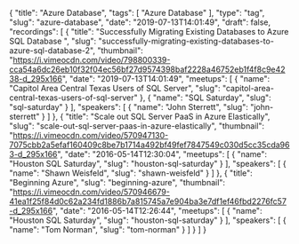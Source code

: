 {
  "title": "Azure Database",
  "tags": [
    "Azure Database"
  ],
  "type": "tag",
  "slug": "azure-database",
  "date": "2019-07-13T14:01:49",
  "draft": false,
  "recordings": [
    {
      "title": "Successfully Migrating Existing Databases to Azure SQL Database ",
      "slug": "successfully-migrating-existing-databases-to-azure-sql-database-2",
      "thumbnail": "https://i.vimeocdn.com/video/798800339-cca54a6dc26eb10f32f04ec56bf27d9574398baf2228a46752eb1f4f8c9e4238-d_295x166",
      "date": "2019-07-13T14:01:49",
      "meetups": [
        {
          "name": "Capitol Area Central Texas Users of SQL Server",
          "slug": "capitol-area-central-texas-users-of-sql-server"
        },
        {
          "name": "SQL Saturday",
          "slug": "sql-saturday"
        }
      ],
      "speakers": [
        {
          "name": "John Sterrett",
          "slug": "john-sterrett"
        }
      ]
    },
    {
      "title": "Scale out SQL Server PaaS in Azure Elastically",
      "slug": "scale-out-sql-server-paas-in-azure-elastically",
      "thumbnail": "https://i.vimeocdn.com/video/570947130-7075cbb2a5efaf160409c8be7b1714a492bf49fef7847549c030d5cc35cda963-d_295x166",
      "date": "2016-05-14T12:30:04",
      "meetups": [
        {
          "name": "Houston SQL Saturday",
          "slug": "houston-sql-saturday"
        }
      ],
      "speakers": [
        {
          "name": "Shawn Weisfeld",
          "slug": "shawn-weisfeld"
        }
      ]
    },
    {
      "title": "Beginning Azure",
      "slug": "beginning-azure",
      "thumbnail": "https://i.vimeocdn.com/video/570946679-41ea1f25f84d0c62a234fd1886b7a815745a7e904ba3e7df1ef46fbd2276fc57-d_295x166",
      "date": "2016-05-14T12:26:44",
      "meetups": [
        {
          "name": "Houston SQL Saturday",
          "slug": "houston-sql-saturday"
        }
      ],
      "speakers": [
        {
          "name": "Tom Norman",
          "slug": "tom-norman"
        }
      ]
    }
  ]
}
